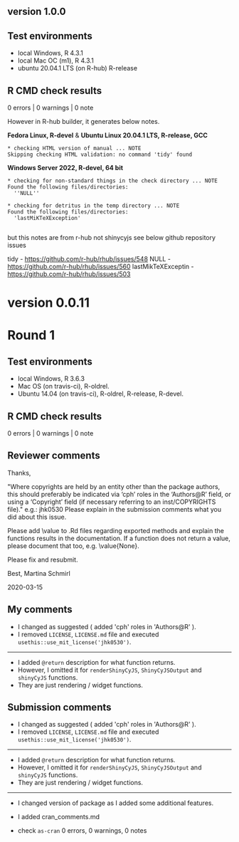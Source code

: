 ## version 1.0.0

## Test environments

* local Windows, R 4.3.1
* local Mac OC (m1), R 4.3.1
* ubuntu 20.04.1 LTS (on R-hub) R-release

## R CMD check results

0 errors | 0 warnings | 0 note

However in R-hub builder, it generates below notes.

**Fedora Linux, R-devel** & **Ubuntu Linux 20.04.1 LTS, R-release, GCC**

```
* checking HTML version of manual ... NOTE
Skipping checking HTML validation: no command 'tidy' found
```

**Windows Server 2022, R-devel, 64 bit**

```
* checking for non-standard things in the check directory ... NOTE
Found the following files/directories:
  ''NULL''
  
* checking for detritus in the temp directory ... NOTE
Found the following files/directories:
  'lastMiKTeXException'
  
```

but this notes are from r-hub not shinycyjs
see below github repository issues

tidy - <https://github.com/r-hub/rhub/issues/548>
NULL - <https://github.com/r-hub/rhub/issues/560>
lastMikTeXExceptin - <https://github.com/r-hub/rhub/issues/503>


# version 0.0.11

# Round 1

## Test environments
* local Windows, R 3.6.3
* Mac OS (on travis-ci), R-oldrel.
* Ubuntu 14.04 (on travis-ci), R-oldrel, R-release, R-devel.

## R CMD check results

0 errors | 0 warnings | 0 note

## Reviewer comments

Thanks,

"Where copyrights are held by an entity other than the package authors,
this should preferably be indicated via ‘cph’ roles in the ‘Authors@R’
field, or using a ‘Copyright’ field (if necessary referring to an
inst/COPYRIGHTS file)."
e.g.: jhk0530
Please explain in the submission comments what you did about this issue.

Please add \value to .Rd files regarding exported methods and explain
the functions results in the documentation.
If a function does not return a value, please document that too, e.g.
\value{None}.

Please fix and resubmit.

Best,
Martina Schmirl

2020-03-15

## My comments

* I changed as suggested ( added 'cph' roles in 'Authors@R' ).
* I removed `LICENSE`, `LICENSE.md` file and executed `usethis::use_mit_license('jhk0530')`.

------

* I added `@return` description for what function returns.
* However, I omitted it for `renderShinyCyJS`, `ShinyCyJSOutput` and `shinyCyJS` functions.
* They are just rendering / widget functions.

## Submission comments

* I changed as suggested ( added 'cph' roles in 'Authors@R' ).
* I removed `LICENSE`, `LICENSE.md` file and executed `usethis::use_mit_license('jhk0530')`.

------

* I added `@return` description for what function returns.
* However, I omitted it for `renderShinyCyJS`, `ShinyCyJSOutput` and `shinyCyJS` functions.
* They are just rendering / widget functions.

------

* I changed version of package as I added some additional features.

* I added cran_comments.md

* check `as-cran` 0 errors, 0 warnings, 0 notes

